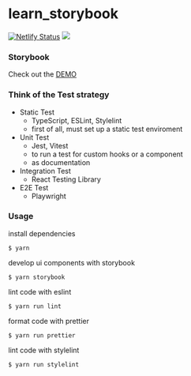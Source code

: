 # learn_storybook
[![Netlify Status](https://api.netlify.com/api/v1/badges/05c2d9b7-0779-4146-8d99-f8fd6ae2160b/deploy-status)](https://app.netlify.com/sites/jovial-granita-5a9ce5/deploys)
<a href="https://github.com/storybooks/storybook" target="_blank"><img src="https://raw.githubusercontent.com/storybooks/brand/master/badge/badge-storybook.svg"></a>
### Storybook
Check out the [DEMO](https://jovial-granita-5a9ce5.netlify.app/)

### Think of the Test strategy
- Static Test 
  - TypeScript, ESLint, Stylelint
  - first of all, must set up a static test enviroment
- Unit Test 
  - Jest, Vitest
  - to run a test for custom hooks or a component
  - as documentation
- Integration Test 
  - React Testing Library
- E2E Test  
  - Playwright

### Usage 
install dependencies
```shell
$ yarn
```

develop ui components with storybook
```shell
$ yarn storybook
```

lint code with eslint 
```shell
$ yarn run lint
```

format code with prettier
```shell
$ yarn run prettier
```

lint code with stylelint
```shell
$ yarn run stylelint
```